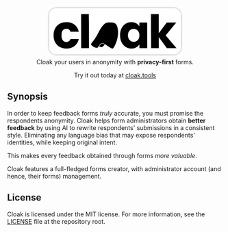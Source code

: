 <div align="center">
  <a href="https://cloak.tools">
    <img src="./assets/readme-cloak-logo-full.png"/><br />
  </a>
  Cloak your users in anonymity with <b>privacy-first</b> forms.

  Try it out today at [cloak.tools]
</div>

## Synopsis

In order to keep feedback forms _truly_ accurate, you must promise the
respondents anonymity. Cloak helps form administrators obtain **better feedback**
by using AI to rewrite respondents' submissions in a consistent style.
Eliminating any language bias that may expose respondents' identities, while
keeping original intent.

This makes every feedback obtained through forms _more valuable_.

Cloak features a full-fledged forms creator, with administrator account (and
hence, their forms) management.

## License

Cloak is licensed under the MIT license. For more information, see the [LICENSE]
file at the repository root.

[cloak.tools]: https://cloak.tools/
[LICENSE]: LICENSE

